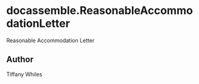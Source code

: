 # docassemble.ReasonableAccommodationLetter

Reasonable Accommodation Letter

## Author

Tiffany Whiles

